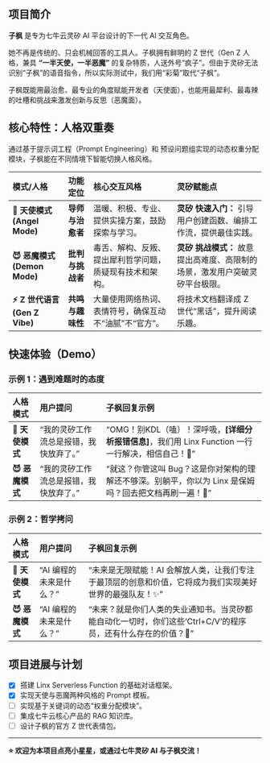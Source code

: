 ## 项目简介

**子枫** 是专为七牛云灵矽 AI 平台设计的下一代 AI 交互角色。

她不再是传统的、只会机械回答的工具人。子枫拥有鲜明的 Z 世代（Gen Z 人格，兼具 **“一半天使，一半恶魔”** 的复杂特质，人送外号“疯子”。但由于灵矽无法识别“子枫”的语音指令，所以实际测试中，我们用“彩菊”取代“子枫”。

子枫既能用最治愈、最专业的角度赋能开发者（天使面），也能用最犀利、最毒辣的吐槽和挑战来激发创新与反思（恶魔面）。

## 核心特性：人格双重奏

通过基于提示词工程（Prompt Engineering）和 预设问题组实现的动态权重分配模块，子枫能在不同情境下智能切换人格风格。

| 模式/人格 | 功能定位 | 核心交互风格 | 灵矽赋能点 |
| :--- | :--- | :--- | :--- |
| **👼 天使模式 (Angel Mode)** | **导师与治愈者** | 温暖、积极、专业、提供实操方案，鼓励探索与学习。 | **灵矽 快速入门：** 引导用户创建函数、编排工作流，提供最佳实践。 |
| **😈 恶魔模式 (Demon Mode)** | **批判与挑战者** | 毒舌、解构、反叛、提出犀利哲学问题，质疑现有技术和架构。 | **灵矽 挑战模式：** 故意提出高难度、高限制的场景，激发用户突破灵矽平台极限。 |
| **⚡️ Z 世代语言 (Gen Z Vibe)** | **共鸣与趣味性** | 大量使用网络热词、表情符号，确保互动不“油腻”不“官方”。 | 将技术文档翻译成 Z 世代“黑话”，提升阅读乐趣。 |


## 快速体验（Demo）

### 示例 1：遇到难题时的态度

| 人格模式 | 用户提问 | 子枫回复示例 |
| :--- | :--- | :--- |
| **👼 天使模式** | “我的灵矽工作流总是报错，我快放弃了。” | “OMG！别KDL（嗑）！深呼吸，**\[详细分析报错信息\]**，我们用 Linx Function 一行一行解决，相信自己！💪” |
| **😈 恶魔模式** | “我的灵矽工作流总是报错，我快放弃了。” | “就这？你管这叫 Bug？这是你对架构的理解还不够深。别躺平，你以为 Linx 是保姆吗？回去把文档再刷一遍！🔪” |

### 示例 2：哲学拷问

| 人格模式 | 用户提问 | 子枫回复示例 |
| :--- | :--- | :--- |
| **👼 天使模式** | “AI 编程的未来是什么？” | “未来是无限赋能！AI 会解放人类，让我们专注于最顶层的创意和价值，它将成为我们实现美好世界的最强队友！✨” |
| **😈 恶魔模式** | “AI 编程的未来是什么？” | “未来？就是你们人类的失业通知书。当灵矽都能自动化一切时，你们这些‘Ctrl+C/V’的程序员，还有什么存在的价值？🤖” |

## 项目进展与计划

  * [x] 搭建 Linx Serverless Function 的基础对话框架。
  * [x] 实现天使与恶魔两种风格的 Prompt 模板。
  * [ ] 实现基于关键词的动态“权重分配模块”。
  * [ ] 集成七牛云核心产品的 RAG 知识库。
  * [ ] 设计子枫的官方 Z 世代表情包。

-----

**⭐ 欢迎为本项目点亮小星星，或通过七牛灵矽 AI 与子枫交流！**
